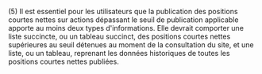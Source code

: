 (5) Il est essentiel pour les utilisateurs que la publication des positions courtes nettes sur actions dépassant le seuil de publication applicable apporte au moins deux types d'informations. Elle devrait comporter une liste succincte, ou un tableau succinct, des positions courtes nettes supérieures au seuil détenues au moment de la consultation du site, et une liste, ou un tableau, reprenant les données historiques de toutes les positions courtes nettes publiées.